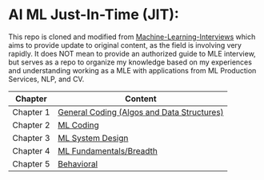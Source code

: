 
# AI ML Just-In-Time (JIT):

This repo is cloned and modified from [Machine-Learning-Interviews](https://github.com/alirezadir/Machine-Learning-Interviews) which aims to provide update to original content, as the field is involving very rapidly. It does NOT mean to provide an authorized guide to MLE interview, but serves as a repo to organize my knowledge based on my experiences and understanding working as a MLE with applications from ML Production Services, NLP, and CV.

<center>

|Chapter | Content|
| --- | --- |
| Chapter 1 	| [General Coding (Algos and Data Structures)](src/lc-coding.md) |
| Chapter 2 	| [ML Coding](src/MLC/ml-coding.md) |
| Chapter 3 	| [ML System Design](src/MLSD/ml-system-design.md) |
| Chapter 4 	| [ML Fundamentals/Breadth](src/ml-fundamental.md) | 
| Chapter 5 	| [Behavioral](src/behavior.md) |

</center>
